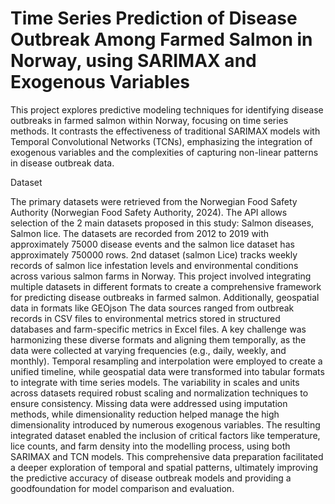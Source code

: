 # Time Series Prediction of Disease Outbreak Among Farmed Salmon in Norway, using SARIMAX and Exogenous Variables

This project explores predictive modeling techniques for identifying disease outbreaks in farmed salmon within Norway, focusing on time series methods. It contrasts the effectiveness of traditional SARIMAX models with Temporal Convolutional Networks (TCNs), emphasizing the integration of exogenous variables and the complexities of capturing non-linear patterns in disease outbreak data.

Dataset

The primary datasets were retrieved from the Norwegian Food Safety Authority (Norwegian Food Safety Authority, 2024). The API allows selection of the 2 main datasets proposed in this study: Salmon diseases, Salmon lice. The datasets are recorded from 2012 to 2019 with approximately 75000 disease events and the salmon lice dataset has approximately 750000 rows. 2nd dataset (salmon Lice) tracks weekly records of salmon lice infestation levels and environmental conditions across various salmon farms in Norway. This project involved integrating multiple datasets in different formats to create a comprehensive framework for predicting disease outbreaks in farmed salmon. Additionally, geospatial data in formats like GEOjson The data sources ranged from outbreak records in CSV files to environmental metrics stored in structured databases and farm-specific metrics in Excel files. A key challenge was harmonizing these diverse formats and aligning them temporally, as the data were collected at varying frequencies (e.g., daily, weekly, and monthly). Temporal resampling and interpolation were employed to create a unified timeline, while geospatial data were transformed into tabular formats to integrate with time series models. The variability in scales and units across datasets required robust scaling and normalization techniques to ensure consistency. Missing data were addressed using imputation methods, while dimensionality reduction helped manage the high dimensionality introduced by numerous exogenous variables. The resulting integrated dataset enabled the inclusion of critical factors like temperature, lice counts, and farm density into the modelling process, using both SARIMAX and TCN models. This comprehensive data preparation facilitated a deeper exploration of temporal and spatial patterns, ultimately improving the predictive accuracy of disease outbreak models and providing a goodfoundation for model comparison and evaluation.


